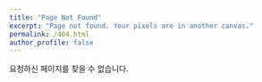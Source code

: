 ```yaml
---
title: "Page Not Found"
excerpt: "Page not found. Your pixels are in another canvas."
permalink: /404.html
author_profile: false
---
```


요청하신 페이지를 찾을 수 없습니다.

<script>
  var GOOG_FIXURL_LANG = 'ko';
</script>
<script src="https://linkhelp.clients.google.com/tbproxy/lh/wm/fixurl.js">
</script>
